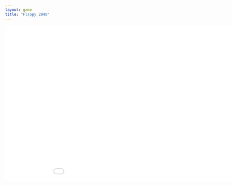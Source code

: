 ```yaml
---
layout: game
title: "Flappy 2048"
---
```

<embed src="src/" width="1000" height="500" allowfullscreen>
